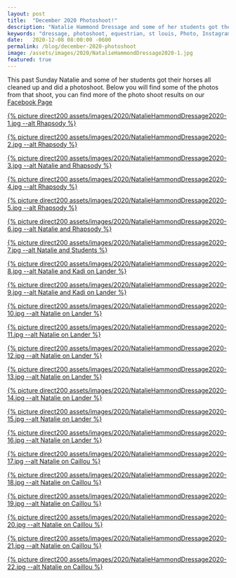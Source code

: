 ```yaml
---
layout: post
title:  "December 2020 Photoshoot!"
description: "Natalie Hammond Dressage and some of her students got their horses all cleaned up and did a photoshoot! Interested in having your own? Let us know!"
keywords: "dressage, photoshoot, equestrian, st louis, Photo, Instagram"
date:   2020-12-08 08:00:00 -0600
permalink: /blog/december-2020-photoshoot
image: /assets/images/2020/NatalieHammondDressage2020-1.jpg
featured: true
---
```


This past Sunday Natalie and some of her students got their horses all cleaned up and did a photoshoot. Below you will find some of the photos from that shoot, you can find more of the photo shoot results on our [Facebook Page](https://www.facebook.com/media/set?vanity=nhdressage&set=a.5017725081586158)


<a href="{% picture direct assets/images/2020/NatalieHammondDressage2020-1.jpg %}" data-lightbox="DressagePhotos" data-title="Rhapsody" >{% picture direct200 assets/images/2020/NatalieHammondDressage2020-1.jpg --alt Rhapsody %}</a>

<a href="{% picture direct assets/images/2020/NatalieHammondDressage2020-2.jpg %}" data-lightbox="DressagePhotos" data-title="Rhapsody" >{% picture direct200 assets/images/2020/NatalieHammondDressage2020-2.jpg --alt Rhapsody %}</a>

<a href="{% picture direct assets/images/2020/NatalieHammondDressage2020-3.jpg %}" data-lightbox="DressagePhotos" data-title="Natalie and Rhapsody" >{% picture direct200 assets/images/2020/NatalieHammondDressage2020-3.jpg --alt Natalie and Rhapsody %}</a>

<a href="{% picture direct assets/images/2020/NatalieHammondDressage2020-4.jpg %}" data-lightbox="DressagePhotos" data-title="Rhapsody" >{% picture direct200 assets/images/2020/NatalieHammondDressage2020-4.jpg --alt Rhapsody %}</a>

<a href="{% picture direct assets/images/2020/NatalieHammondDressage2020-5.jpg %}" data-lightbox="DressagePhotos" data-title="Rhapsody" >{% picture direct200 assets/images/2020/NatalieHammondDressage2020-5.jpg --alt Rhapsody %}</a>

<a href="{% picture direct assets/images/2020/NatalieHammondDressage2020-6.jpg %}" data-lightbox="DressagePhotos" data-title="Natalie and Rhapsody" >{% picture direct200 assets/images/2020/NatalieHammondDressage2020-6.jpg --alt Natalie and Rhapsody %}</a>

<a href="{% picture direct assets/images/2020/NatalieHammondDressage2020-7.jpg %}" data-lightbox="DressagePhotos" data-title="Natalie and Students" >{% picture direct200 assets/images/2020/NatalieHammondDressage2020-7.jpg --alt Natalie and Students %}</a>

<a href="{% picture direct assets/images/2020/NatalieHammondDressage2020-8.jpg %}" data-lightbox="DressagePhotos" data-title="Natalie and Kadi on Lander" >{% picture direct200 assets/images/2020/NatalieHammondDressage2020-8.jpg --alt Natalie and Kadi on Lander %}</a>

<a href="{% picture direct assets/images/2020/NatalieHammondDressage2020-9.jpg %}" data-lightbox="DressagePhotos" data-title="Natalie and Kadi on Lander" >{% picture direct200 assets/images/2020/NatalieHammondDressage2020-9.jpg --alt Natalie and Kadi on Lander %}</a>

<a href="{% picture direct assets/images/2020/NatalieHammondDressage2020-10.jpg %}" data-lightbox="DressagePhotos" data-title="Natalie on Lander" >{% picture direct200 assets/images/2020/NatalieHammondDressage2020-10.jpg --alt Natalie on Lander %}</a>

<a href="{% picture direct assets/images/2020/NatalieHammondDressage2020-11.jpg %}" data-lightbox="DressagePhotos" data-title="Natalie on Lander" >{% picture direct200 assets/images/2020/NatalieHammondDressage2020-11.jpg --alt Natalie on Lander %}</a>

<a href="{% picture direct assets/images/2020/NatalieHammondDressage2020-12.jpg %}" data-lightbox="DressagePhotos" data-title="Natalie on Lander" >{% picture direct200 assets/images/2020/NatalieHammondDressage2020-12.jpg --alt Natalie on Lander %}</a>

<a href="{% picture direct assets/images/2020/NatalieHammondDressage2020-13.jpg %}" data-lightbox="DressagePhotos" data-title="Natalie on Lander" >{% picture direct200 assets/images/2020/NatalieHammondDressage2020-13.jpg --alt Natalie on Lander %}</a>

<a href="{% picture direct assets/images/2020/NatalieHammondDressage2020-14.jpg %}" data-lightbox="DressagePhotos" data-title="Natalie on Lander" >{% picture direct200 assets/images/2020/NatalieHammondDressage2020-14.jpg --alt Natalie on Lander %}</a>

<a href="{% picture direct assets/images/2020/NatalieHammondDressage2020-15.jpg %}" data-lightbox="DressagePhotos" data-title="Natalie on Lander" >{% picture direct200 assets/images/2020/NatalieHammondDressage2020-15.jpg --alt Natalie on Lander %}</a>

<a href="{% picture direct assets/images/2020/NatalieHammondDressage2020-16.jpg %}" data-lightbox="DressagePhotos" data-title="Natalie on Lander" >{% picture direct200 assets/images/2020/NatalieHammondDressage2020-16.jpg --alt Natalie on Lander %}</a>

<a href="{% picture direct assets/images/2020/NatalieHammondDressage2020-17.jpg %}" data-lightbox="DressagePhotos" data-title="Natalie on Caillou" >{% picture direct200 assets/images/2020/NatalieHammondDressage2020-17.jpg --alt Natalie on Caillou %}</a>

<a href="{% picture direct assets/images/2020/NatalieHammondDressage2020-18.jpg %}" data-lightbox="DressagePhotos" data-title="Natalie on Caillou" >{% picture direct200 assets/images/2020/NatalieHammondDressage2020-18.jpg --alt Natalie on Caillou %}</a>

<a href="{% picture direct assets/images/2020/NatalieHammondDressage2020-19.jpg %}" data-lightbox="DressagePhotos" data-title="Natalie on Caillou" >{% picture direct200 assets/images/2020/NatalieHammondDressage2020-19.jpg --alt Natalie on Caillou %}</a>

<a href="{% picture direct assets/images/2020/NatalieHammondDressage2020-20.jpg %}" data-lightbox="DressagePhotos" data-title="Natalie on Caillou" >{% picture direct200 assets/images/2020/NatalieHammondDressage2020-20.jpg --alt Natalie on Caillou %}</a>

<a href="{% picture direct assets/images/2020/NatalieHammondDressage2020-21.jpg %}" data-lightbox="DressagePhotos" data-title="Natalie on Caillou" >{% picture direct200 assets/images/2020/NatalieHammondDressage2020-21.jpg --alt Natalie on Caillou %}</a>

<a href="{% picture direct assets/images/2020/NatalieHammondDressage2020-22.jpg %}" data-lightbox="DressagePhotos" data-title="Natalie on Caillou" >{% picture direct200 assets/images/2020/NatalieHammondDressage2020-22.jpg --alt Natalie on Caillou %}</a>

